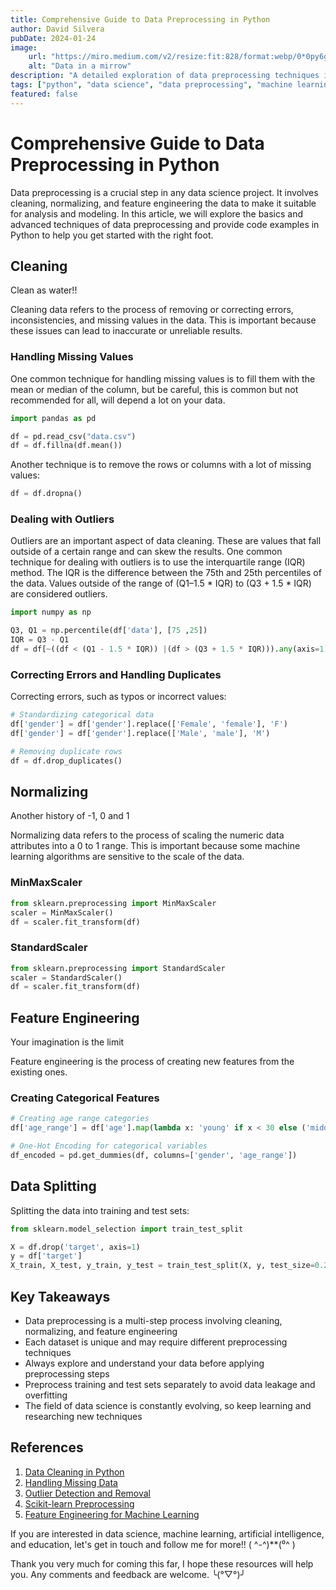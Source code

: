 ```yaml
---
title: Comprehensive Guide to Data Preprocessing in Python
author: David Silvera
pubDate: 2024-01-24
image:
    url: "https://miro.medium.com/v2/resize:fit:828/format:webp/0*0py6gjXTW8IDwSSb"
    alt: "Data in a mirrow"
description: "A detailed exploration of data preprocessing techniques including cleaning, normalizing, and feature engineering with practical Python code examples"
tags: ["python", "data science", "data preprocessing", "machine learning", "data cleaning"]
featured: false
---
```


# Comprehensive Guide to Data Preprocessing in Python

Data preprocessing is a crucial step in any data science project. It involves cleaning, normalizing, and feature engineering the data to make it suitable for analysis and modeling. In this article, we will explore the basics and advanced techniques of data preprocessing and provide code examples in Python to help you get started with the right foot.

## Cleaning

Clean as water!!

Cleaning data refers to the process of removing or correcting errors, inconsistencies, and missing values in the data. This is important because these issues can lead to inaccurate or unreliable results. 

### Handling Missing Values

One common technique for handling missing values is to fill them with the mean or median of the column, but be careful, this is common but not recommended for all, will depend a lot on your data.

```python
import pandas as pd

df = pd.read_csv("data.csv")
df = df.fillna(df.mean())
```

Another technique is to remove the rows or columns with a lot of missing values:

```python
df = df.dropna()
```

### Dealing with Outliers

Outliers are an important aspect of data cleaning. These are values that fall outside of a certain range and can skew the results. One common technique for dealing with outliers is to use the interquartile range (IQR) method. The IQR is the difference between the 75th and 25th percentiles of the data. Values outside of the range of (Q1–1.5 * IQR) to (Q3 + 1.5 * IQR) are considered outliers.

```python
import numpy as np

Q3, Q1 = np.percentile(df['data'], [75 ,25])
IQR = Q3 - Q1
df = df[~((df < (Q1 - 1.5 * IQR)) |(df > (Q3 + 1.5 * IQR))).any(axis=1)]
```

### Correcting Errors and Handling Duplicates

Correcting errors, such as typos or incorrect values:

```python
# Standardizing categorical data
df['gender'] = df['gender'].replace(['Female', 'female'], 'F')
df['gender'] = df['gender'].replace(['Male', 'male'], 'M')

# Removing duplicate rows
df = df.drop_duplicates()
```

## Normalizing

Another history of -1, 0 and 1

Normalizing data refers to the process of scaling the numeric data attributes into a 0 to 1 range. This is important because some machine learning algorithms are sensitive to the scale of the data.

### MinMaxScaler

```python
from sklearn.preprocessing import MinMaxScaler
scaler = MinMaxScaler()
df = scaler.fit_transform(df)
```

### StandardScaler

```python
from sklearn.preprocessing import StandardScaler
scaler = StandardScaler()
df = scaler.fit_transform(df)
```

## Feature Engineering

Your imagination is the limit

Feature engineering is the process of creating new features from the existing ones.

### Creating Categorical Features

```python
# Creating age range categories
df['age_range'] = df['age'].map(lambda x: 'young' if x < 30 else ('middle' if x < 60 else 'old'))

# One-Hot Encoding for categorical variables
df_encoded = pd.get_dummies(df, columns=['gender', 'age_range'])
```

## Data Splitting

Splitting the data into training and test sets:

```python
from sklearn.model_selection import train_test_split

X = df.drop('target', axis=1)
y = df['target']
X_train, X_test, y_train, y_test = train_test_split(X, y, test_size=0.2, random_state=0)
```

## Key Takeaways

- Data preprocessing is a multi-step process involving cleaning, normalizing, and feature engineering
- Each dataset is unique and may require different preprocessing techniques
- Always explore and understand your data before applying preprocessing steps
- Preprocess training and test sets separately to avoid data leakage and overfitting
- The field of data science is constantly evolving, so keep learning and researching new techniques

## References

1. [Data Cleaning in Python](https://towardsdatascience.com/data-cleaning-in-python-the-ultimate-way-a7b87e51730e)
2. [Handling Missing Data](https://towardsdatascience.com/how-to-handle-missing-data-8646b18db0d4)
3. [Outlier Detection and Removal](https://towardsdatascience.com/ways-to-detect-and-remove-the-outliers-404d16608dba)
4. [Scikit-learn Preprocessing](https://scikit-learn.org/stable/modules/preprocessing.html)
5. [Feature Engineering for Machine Learning](https://towardsdatascience.com/feature-engineering-for-machine-learning-3a5e293a5114)

If you are interested in data science, machine learning, artificial intelligence, and education, let's get in touch and follow me for more!! ( ^-^)**(⁰^ )

Thank you very much for coming this far, I hope these resources will help you. Any comments and feedback are welcome. ╰(°▽°)╯
